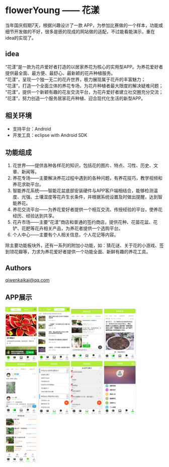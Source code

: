 # flowerYoung —— 花漾
当年国庆假期7天，根据兴趣设计了一款 APP，为参加比赛做的一个样本，功能或细节开发做的不好，很多是嵌的现成的网站做的适配，不过能看能演示，重在idea的实现了。

## idea
“花漾”是一款为花卉爱好者打造的以居家养花为核心的实用型APP。为养花爱好者提供最全面、最方便、最舒心、最新颖的花卉种植服务。    
“花漾”，呈现一个独一无二的花卉世界，极力展现属于花卉的丰富魅力；  
“花漾”，打造一个全面立体的养花专场，为花卉种植者最大限度的解决疑难问题；  
“花漾”，提供一个新颖有趣的花友交流平台，为花卉爱好者建立社交圈充分交流；  
“花漾”，努力创造一个服务居家花卉种植、迎合现代化生活的新型APP。

## 相关环境
- 支持平台：Android
- 开发工具：eclipse with Android SDK

## 功能组成
1. 花世界——提供各种各样花的知识，包括花的图片、特点、习性、历史、文章、新闻等。
2. 养花专场——主要解决养花过程中遇到的各种问题，有养花技巧，教学视频和养花求助平台。
3. 智能养花系统——智能花盆底部安装硬件与APP客户端相结合，能够检测温度、光强、土壤湿度等花卉生长条件，并根据系统设置及时做出提醒，达到智能养花。
4. 养花交流平台——为养花爱好者提供一个相互交流、传授经验的平台，使养花经历、经验达到共享。
5. 花卉市场——主要“花漾”商店和普通的签约商店，提供花种、花苗花盆、花铲、花肥等花卉相关产品，为养花者提供一个选购平台。
6. 个人中心——主要有个人相关信息，个人花记等内容。

除主要功能板块外，还有一系列的附加小功能，如：猜花谜、关于花的小游戏、签到领花瓣等，力求为养花爱好者提供一个功能全面、新鲜有趣的养花工具。

## Authors
qiwenkaikai@qq.com

## APP展示
<img src="images/img1.png" width = 20% div align=center />
<img src="images/img2.png" width = 20% div align=center />
<img src="images/img3.png" width = 20% div align=center />
<img src="images/img4.png" width = 20% div align=center />
<img src="images/img5.png" width = 20% div align=center />
<img src="images/img6.png" width = 20% div align=center />
<img src="images/img7.png" width = 20% div align=center />
<img src="images/img8.png" width = 20% div align=center />
<img src="images/img9.png" width = 20% div align=center />


